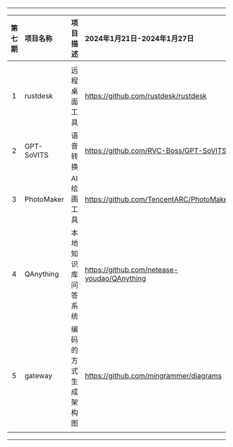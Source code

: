 
---

|        第七期         | 项目名称                 | 项目描述              | 2024年1月21日-2024年1月27日                                  |
| :-------------------: | :----------------------- | :-------------------- | :----------------------------------------------------------- |
|                       |                          |                       |                                                              |
|           1           | rustdesk                 | 远程桌面工具          | https://github.com/rustdesk/rustdesk                         |
|           2           | GPT-SoVITS               | 语音转换              | https://github.com/RVC-Boss/GPT-SoVITS                       |
|           3           | PhotoMaker               | AI绘画工具            | https://github.com/TencentARC/PhotoMaker                     |
|           4           | QAnything                | 本地知识库问答系统    | https://github.com/netease-youdao/QAnything                  |
|           5           | gateway                  | 编码的方式生成架构图  | https://github.com/mingrammer/diagrams                       |
|                       |                          |                       |                                                              |

---
